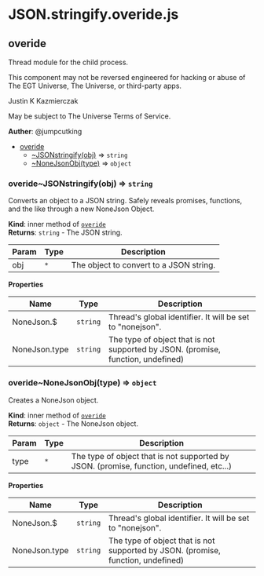 # JSON.stringify.overide.js
<a name="@jumpcutking/threads/src/JSON.stringify.module_overide"></a>

## overide
Thread module for the child process.

This component may not be reversed engineered for hacking or abuse
of The EGT Universe, The Universe, or third-party apps.

Justin K Kazmierczak

May be subject to The Universe Terms of Service.

**Auther**: @jumpcutking  

* [overide](#@jumpcutking/threads/src/JSON.stringify.module_overide)
    * [~JSONstringify(obj)](#@jumpcutking/threads/src/JSON.stringify.module_overide..JSONstringify) ⇒ <code>string</code>
    * [~NoneJsonObj(type)](#@jumpcutking/threads/src/JSON.stringify.module_overide..NoneJsonObj) ⇒ <code>object</code>

<a name="@jumpcutking/threads/src/JSON.stringify.module_overide..JSONstringify"></a>

### overide~JSONstringify(obj) ⇒ <code>string</code>
Converts an object to a JSON string.
Safely reveals promises, functions, and the like through a new NoneJson Object.

**Kind**: inner method of [<code>overide</code>](#@jumpcutking/threads/src/JSON.stringify.module_overide)  
**Returns**: <code>string</code> - The JSON string.  

| Param | Type | Description |
| --- | --- | --- |
| obj | <code>\*</code> | The object to convert to a JSON string. |

**Properties**

| Name | Type | Description |
| --- | --- | --- |
| NoneJson.$ | <code>string</code> | Thread's global identifier. It will be set to "nonejson". |
| NoneJson.type | <code>string</code> | The type of object that is not supported by JSON. (promise, function, undefined) |

<a name="@jumpcutking/threads/src/JSON.stringify.module_overide..NoneJsonObj"></a>

### overide~NoneJsonObj(type) ⇒ <code>object</code>
Creates a NoneJson object.

**Kind**: inner method of [<code>overide</code>](#@jumpcutking/threads/src/JSON.stringify.module_overide)  
**Returns**: <code>object</code> - The NoneJson object.  

| Param | Type | Description |
| --- | --- | --- |
| type | <code>\*</code> | The type of object that is not supported by JSON. (promise, function, undefined, etc...) |

**Properties**

| Name | Type | Description |
| --- | --- | --- |
| NoneJson.$ | <code>string</code> | Thread's global identifier. It will be set to "nonejson". |
| NoneJson.type | <code>string</code> | The type of object that is not supported by JSON. (promise, function, undefined) |


